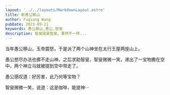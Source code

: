```yaml
---
layout: '../../layouts/MarkdownLayout.astro'
title: 新愚公移山
author: Fuqiang Wang
pubDate: 2023-09-21
keywords: 愚公移山,愚公,智叟
description: 智叟就是智叟，果然不一样...
---
```


当年愚公移山，玉帝震怒，于是派了两个山神坐在太行王屋两座山上。

愚公想尽办法也挪不走山神，之后求助智叟，智叟微微一笑，递出了一宝物撒在空中，两个神立马就被提到空中带走了。

愚公感叹道：好厉害，此乃何等宝物？

智叟微微一笑，说道：这是咖啡，能提神⋯